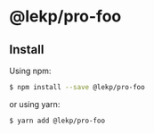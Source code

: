 # @lekp/pro-foo

## Install

Using npm:

```bash
$ npm install --save @lekp/pro-foo
```

or using yarn:

```bash
$ yarn add @lekp/pro-foo
```
